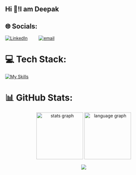 ## Hi 👋!I am Deepak

## 🌐 Socials:
[![LinkedIn](https://img.shields.io/badge/LinkedIn-%230077B5.svg?logo=linkedin&logoColor=white)](https://linkedin.com/in/deepak-c-5a6969251) &nbsp;&nbsp;&nbsp;  &nbsp;&nbsp;&nbsp; [![email](https://img.shields.io/badge/Email-D14836?logo=gmail&logoColor=white)](mailto:deepakchoudhary3365@gmail.com) 

# 💻 Tech Stack:
[![My Skills](https://skillicons.dev/icons?i=mongodb,expressjs,javascript,typescript,nodejs,react,css,postman,bash,postgresql,html&theme=dark&perline=15)](https://skillicons.dev)
# 📊 GitHub Stats:
<p align="center">
  <img src="https://github-readme-stats.vercel.app/api?username=whynotdeep7&theme=highcontrast&hide_border=false&include_all_commits=false&count_private=false" alt="stats graph" height="150">
  <img src="https://nirzak-streak-stats.vercel.app/?user=whynotdeep7&theme=highcontrast&hide_border=false" alt="language graph" height="150">
</p>

<div align="center">
  <img src="https://profile-counter.glitch.me/whynotdeep7/count.svg?"  />
</div>

###

